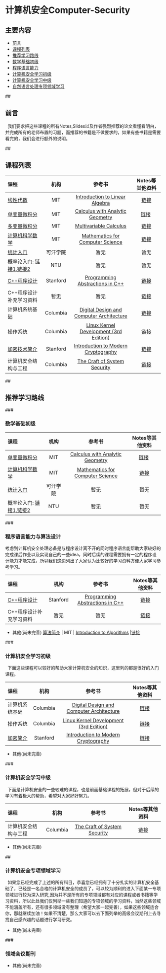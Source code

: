 # 计算机安全Computer-Security 

## 主要内容
- [前言](#preparation) 
- [课程列表](#curriculum)
- [推荐学习路线](#learning_route)
 - [数学基础初级](#math_basic)
 - [程序语言能力](#programming_basic)  
 - [计算机安全学习初级](#cssecurity_basic)
 - [计算机安全学习中级](#cssecurity_median)
 
- [自然语言处理专项领域学习](#special_learning)

##<h2 id="preparation">前言</h2>
   我们要求把这些课程的所有Notes,Slides以及作者强烈推荐的论文看懂看明白，并完成所有的老师布置的习题，而推荐的书籍是不做要求的，如果有些书籍是需要看完的，我们会进行额外的说明。

##<h2 id="curriculum">课程列表</h2>

课程 | 机构 | 参考书 | Notes等其他资料
:-- | :--: | :--: | :--:
[线性代数](http://open.163.com/special/opencourse/daishu.html)| MIT | [Introduction to Linear Algebra](http://math.mit.edu/~gs/linearalgebra/) |  [链接](https://ocw.mit.edu/courses/mathematics/18-06-linear-algebra-spring-2010/study-materials/)
[单变量微积分](http://open.163.com/movie/2006/8/M/L/M6GLI5A07_M6GLJH1ML.html) |  MIT | [Calculus with Analytic Geometry](https://www.amazon.com/exec/obidos/ASIN/0070576424/ref=nosim/mitopencourse-20)  | [链接](https://ocw.mit.edu/courses/mathematics/18-01-single-variable-calculus-fall-2006/) 
[多变量微积分](http://open.163.com/special/opencourse/multivariable.html)  |  MIT | [Multivariable Calculus](https://www.amazon.com/exec/obidos/ASIN/0130339679/ref=nosim/mitopencourse-20) | [链接](https://ocw.mit.edu/courses/mathematics/18-02-multivariable-calculus-fall-2007/)
[计算机科学数学](https://ocw.mit.edu/courses/electrical-engineering-and-computer-science/6-042j-mathematics-for-computer-science-fall-2010/video-lectures/) | MIT | [Mathematics for Computer Science](https://ocw.mit.edu/courses/electrical-engineering-and-computer-science/6-042j-mathematics-for-computer-science-fall-2010/readings/MIT6_042JF10_notes.pdf) | [链接](https://ocw.mit.edu/courses/electrical-engineering-and-computer-science/6-042j-mathematics-for-computer-science-fall-2010/index.htm)
[统计入门](http://open.163.com/movie/2011/6/6/0/M82IC6GQU_M83J9IK60.html) | 可汗学院 | 暂无 | 暂无
概率论入门: [链接1](http://mooc.guokr.com/course/461/%E6%A9%9F%E7%8E%87/),[链接2](https://www.youtube.com/watch?v=GwSEguqJj6U&index=1&list=PLtvno3VRDR_jMAJcNY1n4pnP5kXtPOmVk)| NTU | 暂无 | 暂无
[C++程序设计](https://www.youtube.com/watch?v=kMzH3tfP6f8&list=PL68B256C490A271B4) | Stanford | [Programming Abstractions in C++](https://www.amazon.com/Programming-Abstractions-C-Eric-Roberts-ebook/dp/B00XIGZU76) | [链接](https://web.stanford.edu/class/cs106b/)
C++程序设计补充学习资料 | 暂无 | 暂无 | [链接](http://www.learncpp.com/)
计算机系统基础 | Columbia | [Digital Design and Computer Architecture](https://www.uop.edu.jo/download/research/members/Digital_Design_and_Computer_Architecture.pdf) | [链接](http://www.cs.columbia.edu/~sedwards/classes/2011/3827-fall/)
操作系统 | Columbia | [Linux Kernel Development (3rd Edition)](https://docs.google.com/file/d/0B1iyZaHiAMfFZE9aXzNBOXR0OGM/edit?pli=1) | [链接](https://www.cs.columbia.edu/~nieh/teaching/w4118/) 
[加密技术简介](https://www.coursera.org/learn/crypto) | Stanford | [Introduction to Modern Cryptography](http://www.cs.umd.edu/~jkatz/imc.html) | [链接](http://crypto.stanford.edu/~dabo/cs255/syllabus.html)
计算机安全结构与工程 | Columbia | [The Craft of System Security](http://www.mypearsonstore.com/bookstore/craft-of-system-security-9780321434838) | [链接](https://www.cs.columbia.edu/~smb/classes/f16/)

##<h2 id="learning_route">推荐学习路线</h2>
###<h3 id="math_basic">数学基础初级</h3>

课程 | 机构 | 参考书 | Notes等其他资料
:-- | :--: | :--: | :--:
[单变量微积分](http://open.163.com/movie/2006/8/M/L/M6GLI5A07_M6GLJH1ML.html) |  MIT | [Calculus with Analytic Geometry](https://www.amazon.com/exec/obidos/ASIN/0070576424/ref=nosim/mitopencourse-20)  | [链接](https://ocw.mit.edu/courses/mathematics/18-01-single-variable-calculus-fall-2006/) 
[计算机科学数学](https://ocw.mit.edu/courses/electrical-engineering-and-computer-science/6-042j-mathematics-for-computer-science-fall-2010/video-lectures/) | MIT | [Mathematics for Computer Science](https://ocw.mit.edu/courses/electrical-engineering-and-computer-science/6-042j-mathematics-for-computer-science-fall-2010/readings/MIT6_042JF10_notes.pdf) | [链接](https://ocw.mit.edu/courses/electrical-engineering-and-computer-science/6-042j-mathematics-for-computer-science-fall-2010/index.htm)
[统计入门](http://open.163.com/movie/2011/6/6/0/M82IC6GQU_M83J9IK60.html) | 可汗学院 | 暂无 | 暂无
概率论入门: [链接1](http://mooc.guokr.com/course/461/%E6%A9%9F%E7%8E%87/),[链接2](https://www.youtube.com/watch?v=GwSEguqJj6U&index=1&list=PLtvno3VRDR_jMAJcNY1n4pnP5kXtPOmVk)| NTU | 暂无 | 暂无


###<h3 id="programming_basic">程序语言能力与算法设计</h3>
考虑到计算机安全处理必备是与程序设计离不开的同时程序语言能帮助大家较好的完成课后作业以及实现自己的一些idea，同时后续的课程需要拥有一定的程序设计能力才能完成，所以我们这边列出了大家认为比较好的学习资料方便大家学习参考学习。

课程 | 机构 | 参考书 | Notes等其他资料
:-- | :--: | :--: | :--:
[C++程序设计](https://www.youtube.com/watch?v=kMzH3tfP6f8&list=PL68B256C490A271B4) | Stanford | [Programming Abstractions in C++](https://www.amazon.com/Programming-Abstractions-C-Eric-Roberts-ebook/dp/B00XIGZU76) | [链接](https://web.stanford.edu/class/cs106b/)
C++程序设计补充学习资料 | 暂无 | 暂无 | [链接](http://www.learncpp.com/)
- 其他(尚未完善)
[算法简介](https://www.youtube.com/watch?v=HtSuA80QTyo&list=PLUl4u3cNGP61Oq3tWYp6V_F-5jb5L2iHb) | MIT | [Introduction to Algorithms](https://www.amazon.com/exec/obidos/ASIN/0262033844/ref=nosim/mitopencourse-20) |[链接](https://ocw.mit.edu/courses/electrical-engineering-and-computer-science/6-006-introduction-to-algorithms-fall-2011/index.htm)

###<h3 id="cssecurity_basic">计算机安全学习初级</h3>
   下面这些课程可以较好的帮助大家计算机安全的知识，这里列的都是很好的入门课程。
   
课程 | 机构 | 参考书 | Notes等其他资料
:-- | :--: | :--: | :--:
计算机系统基础 | Columbia | [Digital Design and Computer Architecture](https://www.uop.edu.jo/download/research/members/Digital_Design_and_Computer_Architecture.pdf) | [链接](http://www.cs.columbia.edu/~sedwards/classes/2011/3827-fall/)
操作系统 | Columbia | [Linux Kernel Development (3rd Edition)](https://docs.google.com/file/d/0B1iyZaHiAMfFZE9aXzNBOXR0OGM/edit?pli=1) | [链接](https://www.cs.columbia.edu/~nieh/teaching/w4118/) 
[加密简介](https://www.coursera.org/learn/crypto) | Stanford | [Introduction to Modern Cryptography](http://www.cs.umd.edu/~jkatz/imc.html) | [链接](http://crypto.stanford.edu/~dabo/cs255/syllabus.html)
- 其他(尚未完善)

 

###<h3 id="cssecurity_median">计算机安全学习中级</h3>
   下面是计算机安全的一些较难的课程，也是前面基础课程的拓展，但对于后续的学习有着极大的帮助，希望对大家好好努力。

课程 | 机构 | 参考书 | Notes等其他资料
:-- | :--: | :--: | :--:  
计算机安全结构与工程 | Columbia | [The Craft of System Security](http://www.mypearsonstore.com/bookstore/craft-of-system-security-9780321434838) | [链接](https://www.cs.columbia.edu/~smb/classes/f16/)
 
- 其他(尚未完善)


##<h3 id="special_learning">计算机安全专项领域学习</h3>
   如果您已经完成了上述的所有科目，恭喜您已经拥有了十分扎实的计算机安全基础了，已经是一名合格的计算机安全的成员了，可以较为顺利的进入下面某一专项领域进行较为深入研究,因为并不是所有的专项领域都有对应的课程或者书籍等学习资料，所以此处我们仅列举一些我们知道的专项领域的学习资料，当然这些领域不能涵盖所有，还有很多领域没有整理（希望大家一起完善），如果这些领域适合你，那就继续加油！如果不清楚，那么大家可以去下面列举的高级会议期刊上去寻找自己感兴趣的话题进行学习研究。
   
- 其他(尚未完善)

###<h3 id="special_learning_data">领域会议期刊</h3>

- 其他(尚未完善)






